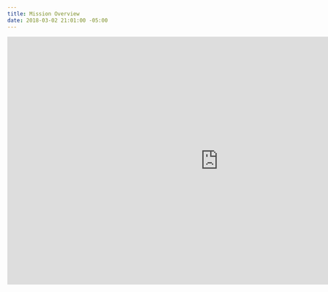 ```yaml
---
title: Mission Overview
date: 2018-03-02 21:01:00 -05:00
---
```


<iframe src='https://onedrive.live.com/embed?cid=D21D2B1E88683B0A&resid=D21D2B1E88683B0A%21122&authkey=AOjgTpR0gKRLvdc&em=2&wdAr=1.7777777777777777' width='962px' height='565px' frameborder='0'>This is an embedded <a target='_blank' href='https://office.com'>Microsoft Office</a> presentation, powered by <a target='_blank' href='https://office.com/webapps'>Office Online</a>.</iframe>